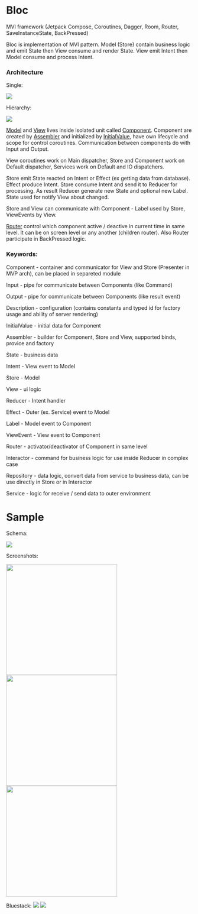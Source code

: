 # Bloc
MVI framework (Jetpack Compose, Coroutines, Dagger, Room, Router, SaveInstanceState, BackPressed)

Bloc is implementation of MVI pattern. Model (Store) contain business logic and emit State then View consume and render State. View emit Intent then Model consume and process Intent.


### Architecture

Single:

<img src="https://github.com/CorvoOrc/Bloc/blob/main/images/BlocArch.png">

Hierarchy:


<img src="https://github.com/CorvoOrc/Bloc/blob/main/images/BlocHierarchy.png">

[Model](https://github.com/CorvoOrc/Bloc/blob/main/bloc/src/main/java/com/example/bloc/store/Store.kt) and [View](https://github.com/CorvoOrc/Bloc/blob/main/bloc/src/main/java/com/example/bloc/view/View.kt) lives inside isolated unit called [Component](https://github.com/CorvoOrc/Bloc/blob/main/bloc/src/main/java/com/example/bloc/component/Component.kt). Component are created by [Assembler](https://github.com/CorvoOrc/Bloc/blob/main/bloc/src/main/java/com/example/bloc/di/ComponentAssembler.kt) and initialized by [InitialValue](https://github.com/CorvoOrc/Bloc/blob/main/bloc/src/main/java/com/example/bloc/value/InitialValue.kt), have own lifecycle and scope for control coroutines. Communication between components do with Input and Output.

View coroutines work on Main dispatcher, Store and Component work on Default dispatcher, Services work on Default and IO dispatchers.

Store emit State reacted on Intent or Effect (ex getting data from database). Effect produce Intent. Store consume Intent and send it to Reducer for processing. As result Reducer generate new State and optional new Label. State used for notify View about changed.

Store and View can communicate with Component - Label used by Store, ViewEvents by View.

[Router](https://github.com/CorvoOrc/Bloc/blob/main/bloc/src/main/java/com/example/bloc/router/Router.kt) control which component active / deactive in current time in same level. It can be on screen level or any another (children router). Also Router participate in BackPressed logic.


### Keywords:

Component - container and communicator for View and Store (Presenter in MVP arch), can be placed in separeted module

Input - pipe for communicate between Components (like Command)

Output - pipe for communicate between Components (like result event)

Description - configuration (contains constants and typed id for factory usage and ability of server rendering)

InitialValue - initial data for Component

Assembler - builder for Component, Store and View, supported binds, provice and factory

State - business data

Intent - View event to Model

Store - Model

View - ui logic

Reducer - Intent handler

Effect - Outer (ex. Service) event to Model

Label - Model event to Component

ViewEvent - View event to Component

Router - activator/deactivator of Component in same level

Interactor - command for business logic for use inside Reducer in complex case

Repository - data logic, convert data from service to business data, can be use directly in Store or in Interactor

Service - logic for receive / send data to outer environment


# Sample

Schema:

<img src="https://github.com/CorvoOrc/Bloc/blob/main/images/WitcherBestiary_Schema.png">

Screenshots:

<img src="https://github.com/CorvoOrc/Bloc/blob/main/images/witcher_bestiary_main_nexus.png" width="300"><img src="https://github.com/CorvoOrc/Bloc/blob/main/images/witcher_bestiary_details_nexus.png" width="300"><img src="https://github.com/CorvoOrc/Bloc/blob/main/images/witcher_bestiary_details_location_nexus.png" width="300">

Bluestack:
<img src="https://github.com/CorvoOrc/Bloc/blob/main/images/witcher_bestiary_main.png">
<img src="https://github.com/CorvoOrc/Bloc/blob/main/images/witcher_bestiary_details.png">
